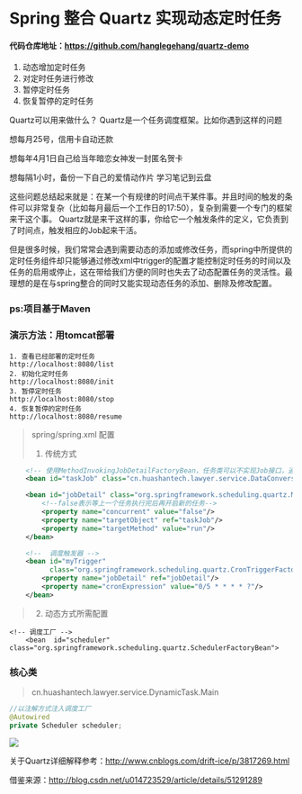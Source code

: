 #  Spring 整合 Quartz 实现动态定时任务

#### 代码仓库地址：https://github.com/hanglegehang/quartz-demo

1. 动态增加定时任务
2. 对定时任务进行修改
3. 暂停定时任务
4. 恢复暂停的定时任务

Quartz可以用来做什么？
Quartz是一个任务调度框架。比如你遇到这样的问题

想每月25号，信用卡自动还款

想每年4月1日自己给当年暗恋女神发一封匿名贺卡

想每隔1小时，备份一下自己的爱情动作片 学习笔记到云盘

这些问题总结起来就是：在某一个有规律的时间点干某件事。并且时间的触发的条件可以非常复杂（比如每月最后一个工作日的17:50），复杂到需要一个专门的框架来干这个事。 Quartz就是来干这样的事，你给它一个触发条件的定义，它负责到了时间点，触发相应的Job起来干活。

但是很多时候，我们常常会遇到需要动态的添加或修改任务，而spring中所提供的定时任务组件却只能够通过修改xml中trigger的配置才能控制定时任务的时间以及任务的启用或停止，这在带给我们方便的同时也失去了动态配置任务的灵活性。最理想的是在与spring整合的同时又能实现动态任务的添加、删除及修改配置。

### ps:项目基于Maven
### 演示方法：用tomcat部署


```
1. 查看已经部署的定时任务
http://localhost:8080/list
2. 初始化定时任务
http://localhost:8080/init
3. 暂停定时任务
http://localhost:8080/stop
4. 恢复暂停的定时任务
http://localhost:8080/resume
```
> spring/spring.xml 配置
> 
> 1. 传统方式


``` xml
	<!-- 使用MethodInvokingJobDetailFactoryBean，任务类可以不实现Job接口，通过targetMethod指定调用方法-->
	<bean id="taskJob" class="cn.huashantech.lawyer.service.DataConversionTask"/>

	<bean id="jobDetail" class="org.springframework.scheduling.quartz.MethodInvokingJobDetailFactoryBean">
		<!--false表示等上一个任务执行完后再开启新的任务-->
		<property name="concurrent" value="false"/>
		<property name="targetObject" ref="taskJob"/>
		<property name="targetMethod" value="run"/>
	</bean>

	<!--  调度触发器 -->
	<bean id="myTrigger"
		  class="org.springframework.scheduling.quartz.CronTriggerFactoryBean">
		<property name="jobDetail" ref="jobDetail"/>
		<property name="cronExpression" value="0/5 * * * * ?"/>
	</bean>
```
> 2. 动态方式所需配置

```
<!-- 调度工厂 -->
	<bean  id="scheduler" class="org.springframework.scheduling.quartz.SchedulerFactoryBean">
```

### 核心类
> cn.huashantech.lawyer.service.DynamicTask.Main

``` Java
//以注解方式注入调度工厂
@Autowired
private Scheduler scheduler;

```
![](http://oj8v2br1f.bkt.clouddn.com/Jietu20171103-195921.jpg)

关于Quartz详细解释参考：http://www.cnblogs.com/drift-ice/p/3817269.html

借鉴来源：http://blog.csdn.net/u014723529/article/details/51291289
